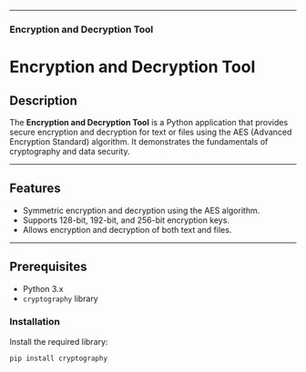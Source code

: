 
---

### **Encryption and Decryption Tool**

# Encryption and Decryption Tool

## Description
The **Encryption and Decryption Tool** is a Python application that provides secure encryption and decryption for text or files using the AES (Advanced Encryption Standard) algorithm. It demonstrates the fundamentals of cryptography and data security.

---

## Features
- Symmetric encryption and decryption using the AES algorithm.
- Supports 128-bit, 192-bit, and 256-bit encryption keys.
- Allows encryption and decryption of both text and files.

---

## Prerequisites
- Python 3.x
- `cryptography` library

### Installation
Install the required library:
```bash
pip install cryptography
